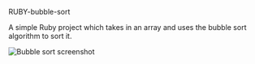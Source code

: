 RUBY-bubble-sort  

A simple Ruby project which takes in an array and uses the bubble sort algorithm to sort it.

![Bubble sort screenshot](https://i.imgur.com/iHpavzK.png)
